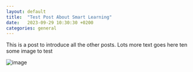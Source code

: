 ```yaml
---
layout: default
title:  "Test Post About Smart Learning"
date:   2023-09-29 10:30:30 +0200
categories: general
---
```

This is a post to introduce all the other posts. Lots more text goes here ten some image to test

![image]({{site.baseurl}}/assets/images/genart01.jpg)

[jekyll-docs]: https://jekyllrb.com/docs/home
[jekyll-gh]:   https://github.com/jekyll/jekyll
[jekyll-talk]: https://talk.jekyllrb.com/
